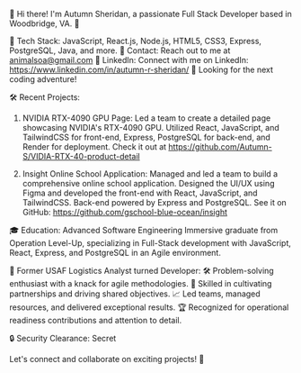 👋 Hi there! I'm Autumn Sheridan, a passionate Full Stack Developer based in Woodbridge, VA. 🌟

🔧 Tech Stack: JavaScript, React.js, Node.js, HTML5, CSS3, Express, PostgreSQL, Java, and more.
📧 Contact: Reach out to me at animalsoa@gmail.com
💼 LinkedIn: Connect with me on LinkedIn: https://www.linkedin.com/in/autumn-r-sheridan/
🚀 Looking for the next coding adventure!

🛠️ Recent Projects:
1. NVIDIA RTX-4090 GPU Page: Led a team to create a detailed page showcasing NVIDIA's RTX-4090 GPU. Utilized React, JavaScript, and TailwindCSS for front-end, Express, PostgreSQL for back-end, and Render for deployment. Check it out at https://github.com/Autumn-S/VIDIA-RTX-40-product-detail

2. Insight Online School Application: Managed and led a team to build a comprehensive online school application. Designed the UI/UX using Figma and developed the front-end with React, JavaScript, and TailwindCSS. Back-end powered by Express and PostgreSQL. See it on GitHub: https://github.com/gschool-blue-ocean/insight

🎓 Education: Advanced Software Engineering Immersive graduate from Operation Level-Up, specializing in Full-Stack development with JavaScript, React, Express, and PostgreSQL in an Agile environment.

🚀 Former USAF Logistics Analyst turned Developer:
🛠️ Problem-solving enthusiast with a knack for agile methodologies.
🤝 Skilled in cultivating partnerships and driving shared objectives.
📈 Led teams, managed resources, and delivered exceptional results.
🏆 Recognized for operational readiness contributions and attention to detail.

🔒 Security Clearance: Secret

Let's connect and collaborate on exciting projects! 🤝
